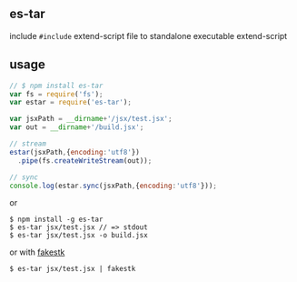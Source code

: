 ## es-tar

include `#include` extend-script file to standalone executable extend-script

## usage

```js
// $ npm install es-tar
var fs = require('fs');
var estar = require('es-tar');

var jsxPath = __dirname+'/jsx/test.jsx';
var out = __dirname+'/build.jsx';

// stream
estar(jsxPath,{encoding:'utf8'})
  .pipe(fs.createWriteStream(out));

// sync
console.log(estar.sync(jsxPath,{encoding:'utf8'}));
```

or

    $ npm install -g es-tar
    $ es-tar jsx/test.jsx // => stdout
    $ es-tar jsx/test.jsx -o build.jsx

or with [fakestk](https://www.npmjs.org/package/fakestk)

    $ es-tar jsx/test.jsx | fakestk

